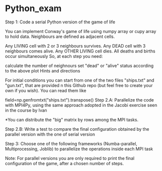 # Python_exam

Step 1: Code a serial Python version of the game of life

You can implement Conway's game of life using numpy array or cupy array to hold data. Neighbours are defined as adjacent cells.

Any LIVING cell with 2 or 3 neighbours survives.
Any DEAD cell with 3 neighbours comes alive.
Any OTHER LIVING cell dies.
All deaths and births occur simultaneously
So, at each step you need:

calculate the number of neighnours
set "dead" or "alive" status according to the above
plot
Hints and directions

For initial conditions you can start from one of the two files "ships.txt" and "gun.txt", that are provided n this Github repo (but feel free to create your own if you wish). You can read them like

field=np.genfromtxt("ships.txt").transpose()
Step 2.A: Parallelize the code with MPI4Py, using the same approach adopted in the Jacobi exercise seen in the course by Ivan

*You can distribute the "big" matrix by rows among the MPI tasks.

Step 2.B: Write a test to compare the final configuration obtained by the parallel version with the one of serial version

Step 3: Choose one of the following frameworks (Numba-parallel, Multiprocessing, Joblib) to parallelize the operations inside each MPI task

Note: For parallel versions you are only required to print the final configuration of the game, after a chosen number of steps.
